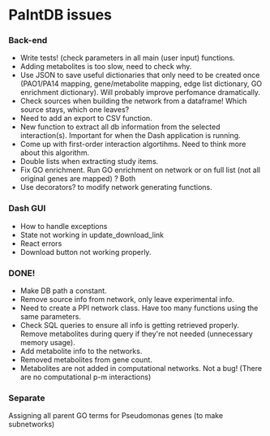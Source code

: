 # PaIntDB issues


### Back-end
- Write tests! (check parameters in all main (user input) functions.
- Adding metabolites is too slow, need to check why.
- Use JSON to save useful dictionaries that only need to be created once (PAO1/PA14 mapping, gene/metabolite mapping, edge list dictionary, GO enrichment dictionary). Will probably improve perfomance dramatically.
- Check sources when building the network from a dataframe! Which source stays, which one leaves?
- Need to add an export to CSV function.
- New function to extract all db information from the selected interaction(s). Important for when the Dash application is running.
- Come up with first-order interaction algortihms. Need to think more about this algorithm.
- Double lists when extracting study items.
- Fix GO enrichment. Run GO enrichment on network or on full list (not all original genes are mapped) ? Both
- Use decorators? to modify network generating functions.

### Dash GUI
- How to handle exceptions
- State not working in update_download_link
- React errors
- Download button not working properly.


### DONE!
- Make DB path a constant.
- Remove source info from network, only leave experimental info.
- Need to create a PPI network class. Have too many functions using the same parameters.
- Check SQL queries to ensure all info is getting retrieved properly. Remove metabolites during query if they're not needed (unnecessary memory usage).
- Add metabolite info to the networks.
- Removed metabolites from gene count.
- Metabolites are not added in computational networks. Not a bug! (There are no computational p-m interactions)


### Separate
Assigning all parent GO terms for Pseudomonas genes (to make subnetworks)




